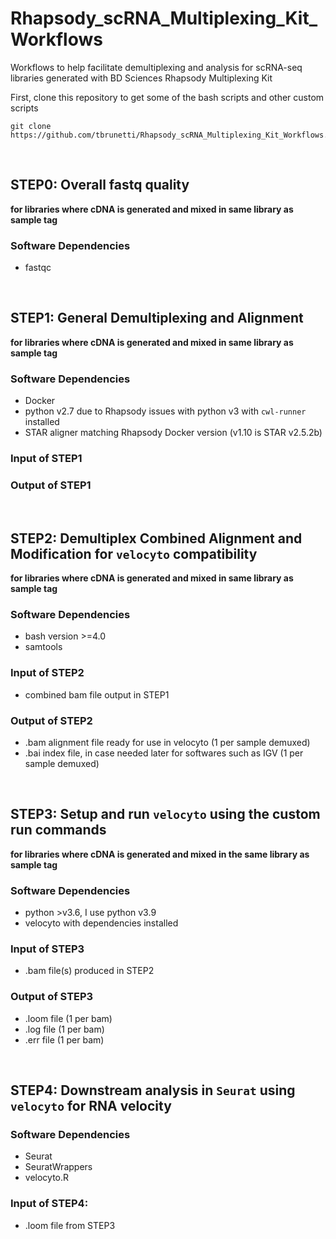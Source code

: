 # Rhapsody_scRNA_Multiplexing_Kit_Workflows
Workflows to help facilitate demultiplexing and analysis for scRNA-seq libraries generated with BD Sciences Rhapsody Multiplexing Kit

First, clone this repository to get some of the bash scripts and other custom scripts  
```
git clone https://github.com/tbrunetti/Rhapsody_scRNA_Multiplexing_Kit_Workflows.git   
```

</br>

## STEP0: Overall fastq quality
**for libraries where cDNA is generated and mixed in same library as sample tag**  

### Software Dependencies  
* fastqc  

</br>  

## STEP1: General Demultiplexing and Alignment  
**for libraries where cDNA is generated and mixed in same library as sample tag**  

### Software Dependencies  
* Docker  
* python v2.7 due to Rhapsody issues with python v3 with `cwl-runner` installed 
* STAR aligner matching Rhapsody Docker version (v1.10 is STAR v2.5.2b)  

### Input of STEP1  

### Output of STEP1  
 

</br>  

## STEP2: Demultiplex Combined Alignment and Modification for `velocyto` compatibility
**for libraries where cDNA is generated and mixed in same library as sample tag**  

### Software Dependencies  
* bash version >=4.0  
* samtools  

### Input of STEP2  
* combined bam file output in STEP1  

### Output of STEP2  
* .bam alignment file ready for use in velocyto (1 per sample demuxed)  
* .bai index file, in case needed later for softwares such as IGV (1 per sample demuxed)  


</br>  

## STEP3: Setup and run `velocyto` using the custom run commands  
**for libraries where cDNA is generated and mixed in the same library as sample tag**  

### Software Dependencies  
* python >v3.6, I use python v3.9  
* velocyto with dependencies installed  

### Input of STEP3  
* .bam file(s) produced in STEP2 

### Output of STEP3  
* .loom file (1 per bam)  
* .log file (1 per bam)  
* .err file (1 per bam)  
 

</br>


## STEP4: Downstream analysis in `Seurat` using `velocyto` for RNA velocity  

### Software Dependencies  
* Seurat  
* SeuratWrappers  
* velocyto.R  

### Input of STEP4:  
* .loom file from STEP3  




</br>  


